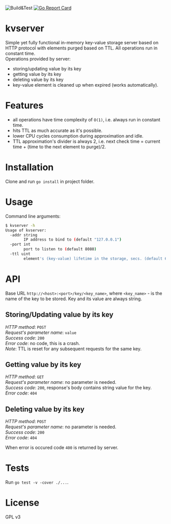 ![Build&Test](https://github.com/proway2/kvserver/workflows/Build&Test/badge.svg)
[![Go Report Card](https://goreportcard.com/badge/github.com/proway2/kvserver)](https://goreportcard.com/report/github.com/proway2/kvserver)

# kvserver
Simple yet fully functional in-memory key-value storage server based on HTTP protocol with elements purged based on TTL. All operations run in constant time.    
Operations provided by server:

- storing/updating value by its key
- getting value by its key
- deleting value by its key
- key-value element is cleaned up when expired (works automatically).

# Features

- all operations have time complexity of ```O(1)```, i.e. always run in constant time.    
- hits TTL as much accurate as it's possible.    
- lower CPU cycles consumption during approximation and idle.    
- TTL approximation's divider is always 2, i.e. next check time = current time + (time to the next element to purge)/2.

# Installation
Clone and run ```go install``` in project folder.

# Usage
Command line arguments:
```bash
$ kvserver -h
Usage of kvserver:
  -addr string
    	IP address to bind to (default "127.0.0.1")
  -port int
    	port to listen to (default 8080)
  -ttl uint
    	element's (key-value) lifetime in the storage, secs. (default 60)
```
# API
Base URL ```http://<host>:<port>/key/<key_name>```, where ```<key_name>``` - is the name of the key to be stored. Key and its value are always string.
## Storing/Updating value by its key
_HTTP method_: ```POST```    
_Request's parameter name_: ```value```    
_Success code_: ```200```    
_Error code_: no code, this is a crash.    
_Note_: TTL is reset for any subsequent requests for the same key.

## Getting value by its key
_HTTP method_: ```GET```    
_Request's parameter name_: no parameter is needed.    
_Success code_: ```200```, response's body contains string value for the key.    
_Error code_: ```404```

## Deleting value by its key
_HTTP method_: ```POST```    
_Request's parameter name_: no parameter is needed.    
_Success code_: ```200```    
_Error code_: ```404```

When error is occured code ```400``` is returned by server.

# Tests
Run ```go test -v -cover ./...```.

# License
GPL v3
